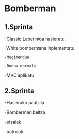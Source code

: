 # Bomberman
## 1.Sprinta
-Classic Laberintoa hasieratu.

-White bombermana inplementatu

    -Mugimendua
  
    -Bonba normala
  
-MVC aplikatu


## 2.Sprinta
-Hasierako pantaila

-Bomberman beltza

-etsaiak

-patroiak


